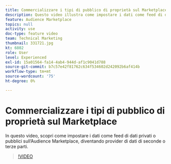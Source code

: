 ```yaml
---
title: Commercializzare i tipi di pubblico di proprietà sul Marketplace
description: Questo video illustra come impostare i dati come feed di dati privati o pubblici su Audience Marketplace, diventando provider di dati di seconde o terze parti.
feature: Audience Marketplace
topics: null
activity: use
doc-type: feature video
team: Technical Marketing
thumbnail: 331721.jpg
kt: 6802
role: User
level: Experienced
exl-id: 15a01564-fa14-4ab4-944d-af1c9041d788
source-git-commit: b7c57e42f81762c634f534602d242092b6af414b
workflow-type: tm+mt
source-wordcount: '75'
ht-degree: 0%

---
```


# Commercializzare i tipi di pubblico di proprietà sul Marketplace

In questo video, scopri come impostare i dati come feed di dati privati o pubblici sull’Audience Marketplace, diventando provider di dati di seconde o terze parti.

>[!VIDEO](https://video.tv.adobe.com/v/331721/?quality=12&learn=on)
